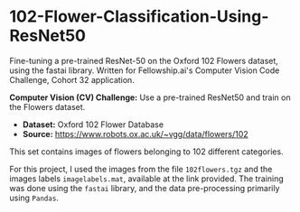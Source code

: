 # 102-Flower-Classification-Using-ResNet50
Fine-tuning a pre-trained ResNet-50 on the Oxford 102 Flowers dataset, using the fastai library. Written for Fellowship.ai's Computer Vision Code Challenge, Cohort 32 application.

**Computer Vision (CV) Challenge:** Use a pre-trained ResNet50 and train on the Flowers dataset.
- **Dataset:** Oxford 102 Flower Database
- **Source:**  https://www.robots.ox.ac.uk/~vgg/data/flowers/102

This set contains images of flowers belonging to 102 different categories.

For this project, I used the images from the file `102flowers.tgz` and the 
images labels `imagelabels.mat`, available at the link provided. The training was done using the `fastai` library, and the data pre-processing primarily using `Pandas`.
